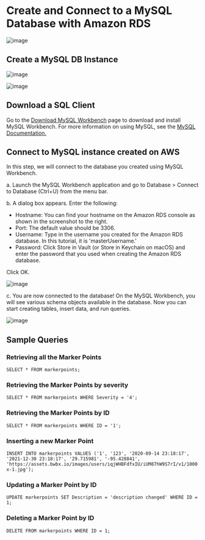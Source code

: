 
# Create and Connect to a MySQL Database with Amazon RDS

![image](https://user-images.githubusercontent.com/89664234/139353203-50c12af0-20ed-4821-a6d4-190aed8c9bd9.png)

## Create a MySQL DB Instance

![image](https://user-images.githubusercontent.com/89664234/139353263-69314bc2-30a1-4204-ad83-d226fd1f229d.png)

![image](https://user-images.githubusercontent.com/89664234/139353287-6ec41e0f-c68d-460e-ae10-6ad8cfddf491.png)

## Download a SQL Client

Go to the [Download MySQL Workbench](http://dev.mysql.com/downloads/workbench/) page to download and install MySQL Workbench. For more information on using MySQL, see the [MySQL Documentation.](http://dev.mysql.com/doc/)

## Connect to MySQL instance created on AWS

In this step, we will connect to the database you created using MySQL Workbench.

a. Launch the MySQL Workbench application and go to Database > Connect to Database (Ctrl+U) from the menu bar.

b. A dialog box appears.  Enter the following:

  * Hostname: You can find your hostname on the Amazon RDS console as shown in the screenshot to the right.  
  * Port: The default value should be 3306.
  * Username: Type in the username you created for the Amazon RDS database.  In this tutorial, it is 'masterUsername.'
  * Password: Click Store in Vault (or Store in Keychain on macOS) and enter the password that you used when creating the Amazon RDS database.

  Click OK.

![image](https://user-images.githubusercontent.com/89664234/139353616-d1fba5c2-45e4-497c-901d-9c16c39171e6.png)

c. You are now connected to the database! On the MySQL Workbench, you will see various schema objects available in the database. Now you can start creating tables, insert data, and run queries.

![image](https://user-images.githubusercontent.com/89664234/139353813-0c912604-aba7-445d-91bb-4a60c2511018.png)

## Sample Queries

### Retrieving all the Marker Points
`SELECT * FROM markerpoints;`
### Retrieving the Marker Points by severity 
`SELECT * FROM markerpoints WHERE Severity = '4';`
### Retrieving the Marker Points by ID 
`SELECT * FROM markerpoints WHERE ID = '1';`
### Inserting a new Marker Point
`INSERT INTO markerpoints VALUES ('1', '123', '2020-09-14 23:18:17', '2021-12-30 23:18:17', '29.715981', '-95.428841', 'https://assets.bwbx.io/images/users/iqjWHBFdfxIU/iUM87hW9S7rI/v1/1000x-1.jpg');`
### Updating a Marker Point by ID
`UPDATE markerpoints SET Description = 'description changed' WHERE ID = 1;`
### Deleting a Marker Point by ID
`DELETE FROM markerpoints WHERE ID = 1;`
